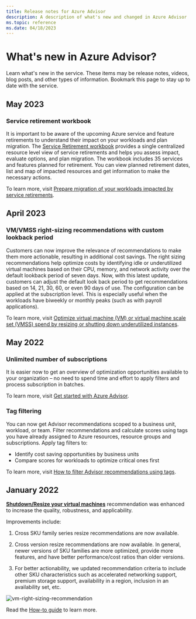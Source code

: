 ```yaml
---
title: Release notes for Azure Advisor
description: A description of what's new and changed in Azure Advisor
ms.topic: reference
ms.date: 04/18/2023
---
```

# What's new in Azure Advisor?

Learn what's new in the service. These items may be release notes, videos, blog posts, and other types of information. Bookmark this page to stay up to date with the service.
## May 2023
### Service retirement workbook

It is important to be aware of the upcoming Azure service and feature retirements to understand their impact on your workloads and plan migration. The [Service Retirement workbook](https://portal.azure.com/#view/Microsoft_Azure_Expert/AdvisorMenuBlade/~/workbooks) provides a single centralized resource level view of service retirements and helps you assess impact, evaluate options, and plan migration. 
The workbook includes 35 services and features planned for retirement. You can view planned retirement dates, list and map of impacted resources and get information to make the necessary actions.

To learn more, visit [Prepare migration of your workloads impacted by service retirements](advisor-how-to-plan-migration-workloads-service-retirement.md).

## April 2023

### VM/VMSS right-sizing recommendations with custom lookback period

Customers can now improve the relevance of recommendations to make them more actionable, resulting in additional cost savings. 
The right sizing recommendations help optimize costs by identifying idle or underutilized virtual machines based on their CPU, memory, and network activity over the default lookback period of seven days. 
Now, with this latest update, customers can adjust the default look back period to get recommendations based on 14, 21, 30, 60, or even 90 days of use. The configuration can be applied at the subscription level. This is especially useful when the workloads have biweekly or monthly peaks (such as with payroll applications). 

To learn more, visit [Optimize virtual machine (VM) or virtual machine scale set (VMSS) spend by resizing or shutting down underutilized instances](advisor-cost-recommendations.md#optimize-virtual-machine-vm-or-virtual-machine-scale-set-vmss-spend-by-resizing-or-shutting-down-underutilized-instances).

## May 2022

### Unlimited number of subscriptions
It is easier now to get an overview of optimization opportunities available to your organization – no need to spend time and effort to apply filters and process subscription in batches.

To learn more, visit [Get started with Azure Advisor](advisor-get-started.md).

### Tag filtering

You can now get Advisor recommendations scoped to a business unit, workload, or team. Filter recommendations and calculate scores using tags you have already assigned to Azure resources, resource groups and subscriptions. Apply tag filters to:

* Identify cost saving opportunities by business units
* Compare scores for workloads to optimize critical ones first

To learn more, visit [How to filter Advisor recommendations using tags](advisor-tag-filtering.md).

## January 2022

[**Shutdown/Resize your virtual machines**](advisor-cost-recommendations.md#optimize-virtual-machine-vm-or-virtual-machine-scale-set-vmss-spend-by-resizing-or-shutting-down-underutilized-instances) recommendation was enhanced to increase the quality, robustness, and applicability.

Improvements include:  

1. Cross SKU family series resize recommendations are now available.  

1. Cross version resize recommendations are now available. In general, newer versions of SKU families are more optimized, provide more features, and have better performance/cost ratios than older versions. 

3. For better actionability, we updated recommendation criteria to include other SKU characteristics such as accelerated networking support, premium storage support, availability in a region, inclusion in an availability set, etc. 

![vm-right-sizing-recommendation](media/advisor-overview/advisor-vm-right-sizing.png)

Read the [How-to guide](advisor-cost-recommendations.md#optimize-virtual-machine-vm-or-virtual-machine-scale-set-vmss-spend-by-resizing-or-shutting-down-underutilized-instances) to learn more.
